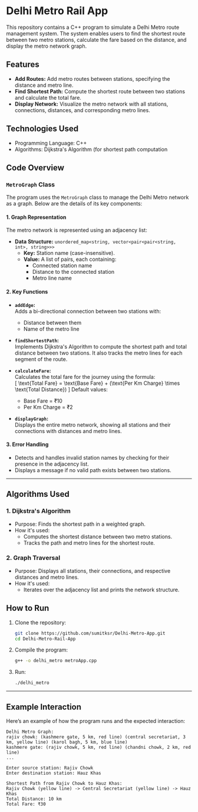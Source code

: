 # Delhi Metro Rail App

This repository contains a C++ program to simulate a Delhi Metro route management system. The system enables users to find the shortest route between two metro stations, calculate the fare based on the distance, and display the metro network graph.

## Features

- **Add Routes:** Add metro routes between stations, specifying the distance and metro line.
- **Find Shortest Path:** Compute the shortest route between two stations and calculate the total fare.
- **Display Network:** Visualize the metro network with all stations, connections, distances, and corresponding metro lines.

## Technologies Used

- Programming Language: C++
- Algorithms: Dijkstra's Algorithm (for shortest path computation
## Code Overview

### `MetroGraph` Class

The program uses the `MetroGraph` class to manage the Delhi Metro network as a graph. Below are the details of its key components:

#### 1. Graph Representation

The metro network is represented using an adjacency list:
- **Data Structure:** `unordered_map<string, vector<pair<pair<string, int>, string>>>`
  - **Key:** Station name (case-insensitive).
  - **Value:** A list of pairs, each containing:
    - Connected station name
    - Distance to the connected station
    - Metro line name

#### 2. Key Functions

- **`addEdge`:**  
  Adds a bi-directional connection between two stations with:
  - Distance between them
  - Name of the metro line

- **`findShortestPath`:**  
  Implements Dijkstra's Algorithm to compute the shortest path and total distance between two stations. It also tracks the metro lines for each segment of the route.

- **`calculateFare`:**  
  Calculates the total fare for the journey using the formula:  
  \[
  \text{Total Fare} = \text{Base Fare} + (\text{Per Km Charge} \times \text{Total Distance})
  \]
  Default values:  
  - Base Fare = ₹10  
  - Per Km Charge = ₹2  

- **`displayGraph`:**  
  Displays the entire metro network, showing all stations and their connections with distances and metro lines.

#### 3. Error Handling

- Detects and handles invalid station names by checking for their presence in the adjacency list.
- Displays a message if no valid path exists between two stations.

---

## Algorithms Used

### 1. Dijkstra's Algorithm
- Purpose: Finds the shortest path in a weighted graph.
- How it's used:  
  - Computes the shortest distance between two metro stations.
  - Tracks the path and metro lines for the shortest route.

### 2. Graph Traversal
- Purpose: Displays all stations, their connections, and respective distances and metro lines.
- How it's used:  
  - Iterates over the adjacency list and prints the network structure.


## How to Run

1. Clone the repository:
   ```bash
   git clone https://github.com/sumitksr/Delhi-Metro-App.git
   cd Delhi-Metro-Rail-App
2. Compile the program:
   ```bash
   g++ -o delhi_metro metroApp.cpp

2. Run:
   ```bash
   ./delhi_metro

---

## Example Interaction

Here’s an example of how the program runs and the expected interaction:

```plaintext
Delhi Metro Graph:
rajiv chowk: (kashmere gate, 5 km, red line) (central secretariat, 3 km, yellow line) (karol bagh, 5 km, blue line) 
kashmere gate: (rajiv chowk, 5 km, red line) (chandni chowk, 2 km, red line) 
...

Enter source station: Rajiv Chowk
Enter destination station: Hauz Khas

Shortest Path from Rajiv Chowk to Hauz Khas:
Rajiv Chowk (yellow line) -> Central Secretariat (yellow line) -> Hauz Khas
Total Distance: 10 km
Total Fare: ₹30
